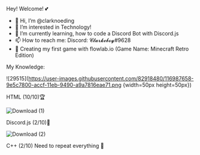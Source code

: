 Hey! Welcome! 💕
- 👋 Hi, I’m @clarknoeding
- 👀 I’m interested in Technology!
- 🌱 I’m currently learning, how to code a Discord Bot with Discord.js
- 📫 How to reach me: Discord: 𝓒𝓵𝓪𝓻𝓴𝓮𝓫𝓸𝔂#9628 
- 💖 Creating my first game with flowlab.io (Game Name: Minecraft Retro Edition)

My Knowledge:

![29515](https://user-images.githubusercontent.com/82918480/116987658-9e5c7800-accf-11eb-9490-a9a7816eae71.png {width=50px height=50px})

HTML (10/10)🏆

![Download (1)](https://user-images.githubusercontent.com/82918480/116987232-15ddd780-accf-11eb-9c40-698e634cdd3a.png)

Discord.js (2/10)🥉

![Download (2)](https://user-images.githubusercontent.com/82918480/116987375-4756a300-accf-11eb-9b6b-3addfe2d498e.png)

C++ (2/10) Need to repeat everything 🤞

